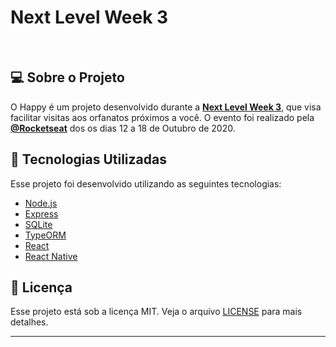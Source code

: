 # Next Level Week 3

<br>

## 💻 Sobre o Projeto

O Happy é um projeto desenvolvido durante a **[Next Level Week 3](https://nextlevelweek.com/)**, que visa facilitar visitas aos orfanatos próximos a você. O evento foi realizado pela **[@Rocketseat](https://github.com/Rocketseat)** dos os dias 12 a 18 de Outubro de 2020.

## 🚀 Tecnologias Utilizadas

Esse projeto foi desenvolvido utilizando as seguintes tecnologias:

- [Node.js](https://nodejs.org/en/)
- [Express](https://expressjs.com/pt-br/)
- [SQLite](https://www.sqlite.org/index.html)
- [TypeORM](https://typeorm.io/)
- [React](https://pt-br.reactjs.org/)
- [React Native](https://reactnative.dev/)



## 📝 Licença

Esse projeto está sob a licença MIT. Veja o arquivo [LICENSE](LICENSE.md) para mais detalhes.

---
